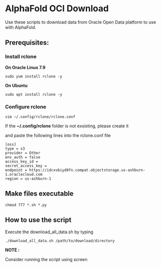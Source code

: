 # AlphaFold OCI Download

Use these scripts to download data from Oracle Open Data platform to use with AlphaFold.

## Prerequisites:

### Install rclone 

__On Oracle Linux 7.9__

```{bash} 
sudo yum install rclone -y
```
__On Ubuntu__

```{bash}
sudo apt install rclone -y
```

### Configure rclone

```{bash}
vim ~/.config/rclone/rclone.conf
```
If the __~/.config/rclone__ folder is not exsisting, please create it

and paste the following lines into the rclone.conf file

```{bash}
[oss]
type = s3
provider = Other
env_auth = false
access_key_id = 
secret_access_key = 
endpoint = https://idcxvbiyd8fn.compat.objectstorage.us-ashburn-1.oraclecloud.com
region = us-ashburn-1
```

## Make files executable 

```{bash}
chmod 777 *.sh *.py
```

## How to use the script

Execute the download_all_data.sh by typing

```{bash}
./download_all_data.sh /path/to/download/directory
```
__NOTE :__

Consider running the script using screen 

